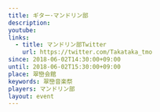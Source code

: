 ```yaml
---
title: ギター･マンドリン部
description: 
youtube: 
links:
  - title: マンドリン部Twitter
    url: https://twitter.com/Takataka_tmo
since: 2018-06-02T14:30:00+09:00
until: 2018-06-02T15:30:00+09:00
place: 翠巒会館
keywords: 翠巒音楽祭
players: マンドリン部
layout: event
---
```

